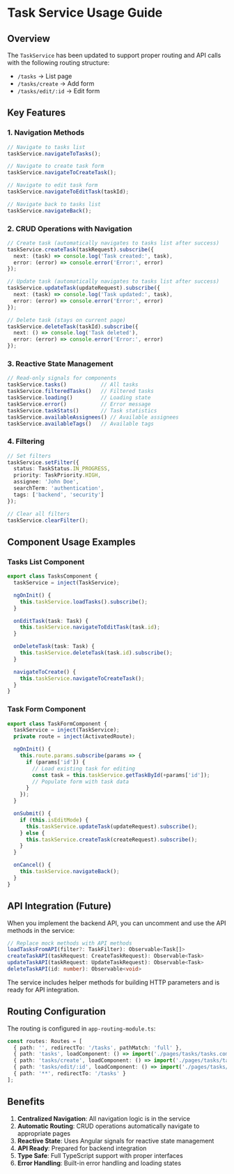 # Task Service Usage Guide

## Overview
The `TaskService` has been updated to support proper routing and API calls with the following routing structure:
- `/tasks` → List page
- `/tasks/create` → Add form
- `/tasks/edit/:id` → Edit form

## Key Features

### 1. Navigation Methods
```typescript
// Navigate to tasks list
taskService.navigateToTasks();

// Navigate to create task form
taskService.navigateToCreateTask();

// Navigate to edit task form
taskService.navigateToEditTask(taskId);

// Navigate back to tasks list
taskService.navigateBack();
```

### 2. CRUD Operations with Navigation
```typescript
// Create task (automatically navigates to tasks list after success)
taskService.createTask(taskRequest).subscribe({
  next: (task) => console.log('Task created:', task),
  error: (error) => console.error('Error:', error)
});

// Update task (automatically navigates to tasks list after success)
taskService.updateTask(updateRequest).subscribe({
  next: (task) => console.log('Task updated:', task),
  error: (error) => console.error('Error:', error)
});

// Delete task (stays on current page)
taskService.deleteTask(taskId).subscribe({
  next: () => console.log('Task deleted'),
  error: (error) => console.error('Error:', error)
});
```

### 3. Reactive State Management
```typescript
// Read-only signals for components
taskService.tasks()           // All tasks
taskService.filteredTasks()   // Filtered tasks
taskService.loading()         // Loading state
taskService.error()           // Error message
taskService.taskStats()       // Task statistics
taskService.availableAssignees() // Available assignees
taskService.availableTags()   // Available tags
```

### 4. Filtering
```typescript
// Set filters
taskService.setFilter({
  status: TaskStatus.IN_PROGRESS,
  priority: TaskPriority.HIGH,
  assignee: 'John Doe',
  searchTerm: 'authentication',
  tags: ['backend', 'security']
});

// Clear all filters
taskService.clearFilter();
```

## Component Usage Examples

### Tasks List Component
```typescript
export class TasksComponent {
  taskService = inject(TaskService);

  ngOnInit() {
    this.taskService.loadTasks().subscribe();
  }

  onEditTask(task: Task) {
    this.taskService.navigateToEditTask(task.id);
  }

  onDeleteTask(task: Task) {
    this.taskService.deleteTask(task.id).subscribe();
  }

  navigateToCreate() {
    this.taskService.navigateToCreateTask();
  }
}
```

### Task Form Component
```typescript
export class TaskFormComponent {
  taskService = inject(TaskService);
  private route = inject(ActivatedRoute);

  ngOnInit() {
    this.route.params.subscribe(params => {
      if (params['id']) {
        // Load existing task for editing
        const task = this.taskService.getTaskById(+params['id']);
        // Populate form with task data
      }
    });
  }

  onSubmit() {
    if (this.isEditMode) {
      this.taskService.updateTask(updateRequest).subscribe();
    } else {
      this.taskService.createTask(createRequest).subscribe();
    }
  }

  onCancel() {
    this.taskService.navigateBack();
  }
}
```

## API Integration (Future)

When you implement the backend API, you can uncomment and use the API methods in the service:

```typescript
// Replace mock methods with API methods
loadTasksFromAPI(filter?: TaskFilter): Observable<Task[]>
createTaskAPI(taskRequest: CreateTaskRequest): Observable<Task>
updateTaskAPI(taskRequest: UpdateTaskRequest): Observable<Task>
deleteTaskAPI(id: number): Observable<void>
```

The service includes helper methods for building HTTP parameters and is ready for API integration.

## Routing Configuration

The routing is configured in `app-routing-module.ts`:

```typescript
const routes: Routes = [
  { path: '', redirectTo: '/tasks', pathMatch: 'full' },
  { path: 'tasks', loadComponent: () => import('./pages/tasks/tasks.component') },
  { path: 'tasks/create', loadComponent: () => import('./pages/tasks/task-form/task-form.component') },
  { path: 'tasks/edit/:id', loadComponent: () => import('./pages/tasks/task-form/task-form.component') },
  { path: '**', redirectTo: '/tasks' }
];
```

## Benefits

1. **Centralized Navigation**: All navigation logic is in the service
2. **Automatic Routing**: CRUD operations automatically navigate to appropriate pages
3. **Reactive State**: Uses Angular signals for reactive state management
4. **API Ready**: Prepared for backend integration
5. **Type Safe**: Full TypeScript support with proper interfaces
6. **Error Handling**: Built-in error handling and loading states
